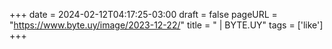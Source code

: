 +++
date = 2024-02-12T04:17:25-03:00
draft = false
pageURL = "https://www.byte.uy/image/2023-12-22/"
title = " | BYTE.UY"
tags = ['like']
+++
